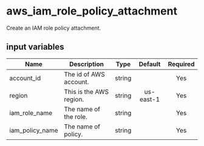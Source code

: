 # aws_iam_role_policy_attachment

Create an IAM role policy attachment.

## input variables

| Name | Description | Type | Default | Required |
|------|-------------|:----:|:-----:|:-----:|
|account_id|The id of AWS account.|string||Yes|
|region|This is the AWS region.|string|us-east-1|Yes|
|iam_role_name|The name of the role.|string||Yes|
|iam_policy_name|The name of policy.|string||Yes|
